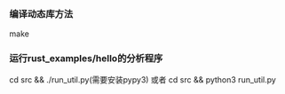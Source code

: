 ### 编译动态库方法
make  
### 运行rust_examples/hello的分析程序
cd src && ./run_util.py(需要安装pypy3) 或者 cd src && python3 run_util.py